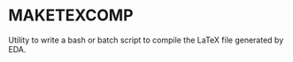 # MAKETEXCOMP

Utility to write a bash or batch script to compile the LaTeX file generated by EDA.


